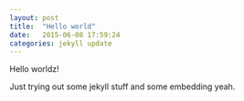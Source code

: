 ```yaml
---
layout: post
title:  "Hello world"
date:   2015-06-08 17:59:24
categories: jekyll update
---
```


Hello worldz!

Just trying out some jekyll stuff and some embedding yeah.

<script>
    var channel_name = 'alphatest';

    (function() {
        var sml = document.createElement('script'); sml.type = 'text/javascript'; sml.async = true;
        //sml.src = '//' + channel_name + '.net/embed.js';
        sml.src = "//localhost:4000/small-talk/js/embed.js";
        (document.getElementsByTagName('head')[0] || document.getElementsByTagName('body')[0]).appendChild(sml);
    })();
</script>
<div id="small_talk"></div>
